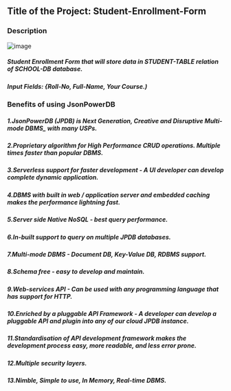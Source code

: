 ## Title of the Project: Student-Enrollment-Form
### Description
![image](https://user-images.githubusercontent.com/90664788/211865410-1db2a418-19ff-4eca-a1ed-b36b70e22ff7.png)
##### Student Enrollment Form that will store data in STUDENT-TABLE relation of SCHOOL-DB database.
##### Input Fields: {Roll-No, Full-Name, Your Course.)


### Benefits of using JsonPowerDB

##### 1.JsonPowerDB (JPDB) is Next Generation, Creative and Disruptive Multi-mode DBMS_ with many USPs.
##### 2.Proprietary algorithm for High Performance CRUD operations. Multiple times faster than popular DBMS.
##### 3.Serverless support for faster development - A UI developer can develop complete dynamic application.
##### 4.DBMS with built in web / application server and embedded caching makes the performance lightning fast.
##### 5.Server side Native NoSQL - best query performance.
##### 6.In-built support to query on multiple JPDB databases.
##### 7.Multi-mode DBMS - Document DB, Key-Value DB, RDBMS support.
##### 8.Schema free - easy to develop and maintain.
##### 9.Web-services API - Can be used with any programming language that has support for HTTP.
##### 10.Enriched by a pluggable API Framework - A developer can develop a pluggable API and plugin into any of our cloud JPDB instance.
##### 11.Standardisation of API development framework makes the development process easy, more readable, and less error prone.
##### 12.Multiple security layers.
##### 13.Nimble, Simple to use, In Memory, Real-time DBMS.
